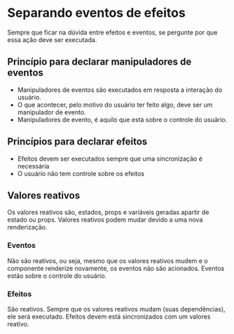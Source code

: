 # Separando eventos de efeitos

Sempre que ficar na dúvida entre efeitos e eventos, se pergunte por que essa
ação deve ser executada.

## Princípio para declarar manipuladores de eventos 

- Manipuladores de eventos são executados em resposta a interação do usuário.
- O que acontecer, pelo motivo do usuário ter feito algo, deve ser um manipulador
de evento.
- Manipuladores de evento, é aquilo que está sobre o controle do usuário.

## Princípios para declarar efeitos

- Efeitos devem ser executados sempre que uma sincronização é necessária
- O usuário não tem controle sobre os efeitos

## Valores reativos

Os valores reativos são, estados, props e variáveis geradas apartir de estado ou props.
Valores reativos podem mudar devido a uma nova renderização.

### Eventos

Não são reativos, ou seja, mesmo que os valores reativos mudem e o componente renderize 
novamente, os eventos não são acionados. Eventos estão sobre o controle do usuário.

### Efeitos

São reativos. Sempre que os valores reativos mudam (suas dependências), ele será 
executado. Efeitos devem está sincronizados com um valores reativo.

